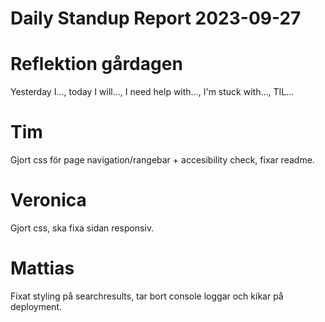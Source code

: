 # Daily Standup Report 2023-09-27
    
# Reflektion gårdagen   

Yesterday I…, today I will…, I need help with…, I'm stuck with…, TIL…

# Tim

Gjort css för page navigation/rangebar + accesibility check, fixar readme.

# Veronica

Gjort css, ska fixa sidan responsiv.

# Mattias

Fixat styling på searchresults, tar bort console loggar och kikar på deployment.


